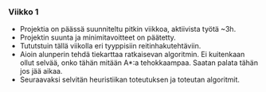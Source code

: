 ### Viikko 1

* Projektia on päässä suunniteltu pitkin viikkoa, aktiivista työtä ~3h.
* Projektin suunta ja minimitavoitteet on päätetty.
* Tututstuin tällä viikolla eri tyyppisiin reitinhakutehtäviin.
* Aioin alunperin tehdä tiekarttaa ratkaisevan algoritmin. Ei kuitenkaan ollut selvää, onko tähän mitään A*:a tehokkaampaa. Saatan palata tähän jos jää aikaa.
* Seuraavaksi selvitän heuristiikan toteutuksen ja toteutan algoritmit.
